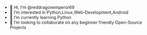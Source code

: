 - 👋 Hi, I’m @reddragonemperor69
- 👀 I’m interested in Python,Linux,Web-Development,Android
- 🌱 I’m currently learning Python
- 💞️ I’m looking to collaborate on any beginner friendly Open-Source Projects

<!---
reddragonemperor69/reddragonemperor69 is a ✨ special ✨ repository because its `README.md` (this file) appears on your GitHub profile.
You can click the Preview link to take a look at your changes.
--->
